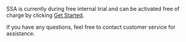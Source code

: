 SSA is currently during free internal trial and can be activated free of charge by clicking [Get Started](https://console.cloud.tencent.com/ssa).

If you have any questions, feel free to contact customer service for assistance.

